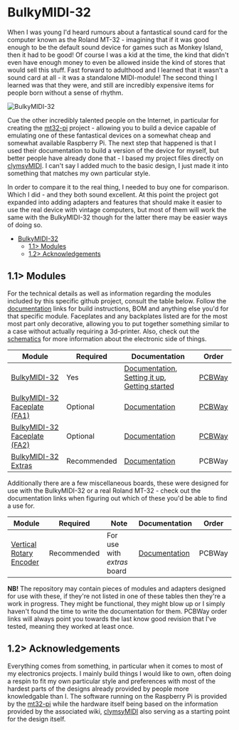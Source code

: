 # BulkyMIDI-32
When I was young I'd heard rumours about a fantastical sound card for the computer known as the Roland MT-32 - imagining that if it was good enough to be the default sound device for games such as Monkey Island, then it had to be good! Of course I was a kid at the time, the kind that didn't even have enough money to even be allowed inside the kind of stores that would sell this stuff. Fast forward to adulthood and I learned that it wasn't a sound card at all - it was a standalone MIDI-module! The second thing I learned was that they were, and still are incredibly expensive items for people born without a sense of rhythm.

![BulkyMIDI-32](https://github.com/tebl/BulkyMIDI-32/raw/main/gallery/2022-03-04%2001.10.07.jpg)

Cue the other incredibly talented people on the Internet, in particular for creating the [mt32-pi](https://github.com/dwhinham/mt32-pi) project - allowing you to build a device capable of emulating one of these fantastical devices on a somewhat cheap and somewhat available Raspberry Pi. The next step that happened is that I used their documentation to build a version of the device for myself, but better people have already done that - I based my project files directly on [clymsyMIDI](https://github.com/gmcn42/clumsyMIDI). I can't say I added much to the basic design, I just made it into something that matches my own particular style.

In order to compare it to the real thing, I needed to buy one for comparison. Which I did - and they both sound excellent. At this point the project got expanded into adding adapters and features that should make it easier to use the real device with vintage computers, but most of them will work the same with the BulkyMIDI-32 though for the latter there may be easier ways of doing so.

- [BulkyMIDI-32](#bulkymidi-32)
  - [1.1> Modules](#11-modules)
  - [1.2> Acknowledgements](#12-acknowledgements)

## 1.1> Modules
For the technical details as well as information regarding the modules included by this specific github project, consult the table below. Follow the [documentation](https://github.com/tebl/BulkyMIDI-32/tree/main/documentation) links for build instructions, BOM and anything else you'd for that specific module. Faceplates and any backplates listed are for the most most part only decorative, allowing you to put together something similar to a case without actually requiring a 3d-printer. Also, check out the [schematics](https://github.com/tebl/BulkyMIDI-32/tree/main/documentation) for more information about the electronic side of things.

| Module                 | Required    | Documentation                      | Order      |
| ---------------------- | ----------- | ---------------------------------- | ---------- |
| [BulkyMIDI-32](https://github.com/tebl/BulkyMIDI-32/tree/main/BulkyMIDI-32%20Module) | Yes | [Documentation](https://github.com/tebl/BulkyMIDI-32/tree/main/BulkyMIDI-32%20Module), [Setting it up](https://github.com/tebl/BulkyMIDI-32/blob/main/documentation/setting_it_up.md), [Getting started](https://github.com/tebl/BulkyMIDI-32/blob/main/documentation/getting_started.md) | [PCBWay](https://www.pcbway.com/project/shareproject/BulkyMIDI_32_35d2ed18.html)
| [BulkyMIDI-32 Faceplate (FA1)](https://github.com/tebl/BulkyMIDI-32/tree/main/faceplates/BulkyMIDI-32%20FA1) | Optional | [Documentation](https://github.com/tebl/BulkyMIDI-32/tree/main/faceplates/BulkyMIDI-32%20FA1) | [PCBWay](https://www.pcbway.com/project/shareproject/BulkyMIDI_32_Faceplate_FA1_22c4404e.html)
| [BulkyMIDI-32 Faceplate (FA2)](https://github.com/tebl/BulkyMIDI-32/tree/main/faceplates/BulkyMIDI-32%20FA2) | Optional | [Documentation](https://github.com/tebl/BulkyMIDI-32/tree/main/faceplates/BulkyMIDI-32%20FA2) | [PCBWay](https://www.pcbway.com/project/shareproject/BulkyMIDI_32_Faceplate_FA2_dcbe5f40.html)
| [BulkyMIDI-32 Extras](https://github.com/tebl/BulkyMIDI-32/tree/main/BulkyMIDI-32%20Extras) | Recommended | [Documentation](https://github.com/tebl/BulkyMIDI-32/tree/main/BulkyMIDI-32%20Extras) | PCBWay

Additionally there are a few miscellaneous boards, these were designed for use with the BulkyMIDI-32 or a real Roland MT-32 - check out the documentation links when figuring out which of these you'd be able to find a use for.

| Module                 | Required    | Note                               | Documentation                      | Order      |
| ---------------------- | ----------- | ---------------------------------- | ---------------------------------- | ---------- |
| [Vertical Rotary Encoder](https://github.com/tebl/BulkyMIDI-32/tree/main/adapters/Vertical%20Rotary%20Encoder) | Recommended | For use with *extras* board | [Documentation](https://github.com/tebl/BulkyMIDI-32/tree/main/adapters/Vertical%20Rotary%20Encoder) | PCBWay

**NB!** The repository may contain pieces of modules and adapters designed for use with these, if they're not listed in one of these tables then they're a work in progress. They might be functional, they might blow up or I simply haven't found the time to write the documentation for them. PCBWay order links will always point you towards the last know good revision that I've tested, meaning they worked at least once.

## 1.2> Acknowledgements
Everything comes from something, in particular when it comes to most of my electronics projects. I mainly build things I would like to own, often doing a respin to fit my own particular style and preferences with most of the hardest parts of the designs already provided by people more knowledgable than I. The software running on the Raspberry Pi is provided by the [mt32-pi](https://github.com/dwhinham/mt32-pi) while the hardware itself being based on the information provided by the associated wiki, [clymsyMIDI](https://github.com/gmcn42/clumsyMIDI) also serving as a starting point for the design itself.